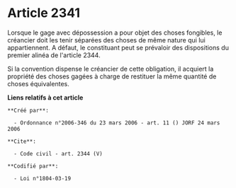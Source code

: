 # Article 2341

Lorsque le gage avec dépossession a pour objet des choses fongibles, le créancier doit les tenir séparées des choses de même
nature qui lui appartiennent. A défaut, le constituant peut se prévaloir des dispositions du premier alinéa de l'article
2344. 

Si la convention dispense le créancier de cette obligation, il acquiert la propriété des choses gagées à charge de restituer
la même quantité de choses équivalentes.

**Liens relatifs à cet article**

	**Créé par**:

	  - Ordonnance n°2006-346 du 23 mars 2006 - art. 11 () JORF 24 mars 2006

	**Cite**:

	  - Code civil - art. 2344 (V)

	**Codifié par**:

	  - Loi n°1804-03-19
